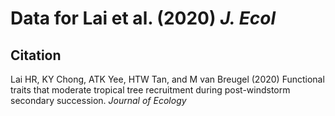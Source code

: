 # Data for Lai et al. (2020) *J. Ecol*




## Citation

Lai HR, KY Chong, ATK Yee, HTW Tan, and M van Breugel (2020) Functional traits that moderate tropical tree recruitment during post-windstorm secondary succession. *Journal of Ecology*

